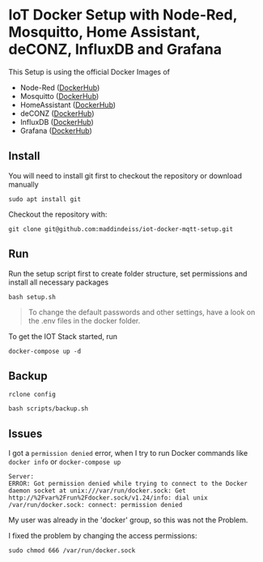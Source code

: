 # IoT Docker Setup with Node-Red, Mosquitto, Home Assistant, deCONZ, InfluxDB and Grafana

This Setup is using the official Docker Images of
* Node-Red ([DockerHub](https://hub.docker.com/r/nodered/node-red/))
* Mosquitto ([DockerHub](https://hub.docker.com/_/eclipse-mosquitto/))
* HomeAssistant ([DockerHub](https://hub.docker.com/r/homeassistant/home-assistant/))
* deCONZ ([DockerHub](https://hub.docker.com/r/marthoc/deconz/))
* InfluxDB ([DockerHub](https://hub.docker.com/_/influxdb))
* Grafana ([DockerHub](https://hub.docker.com/r/grafana/grafana/))

## Install

You will need to install git first to checkout the repository or download manually

```
sudo apt install git
```

Checkout the repository with:

```
git clone git@github.com:maddindeiss/iot-docker-mqtt-setup.git 
```


## Run


Run the setup script first to create folder structure, set permissions and install all necessary packages

```
bash setup.sh
```

> To change the default passwords and other settings, have a look on the .env files in the docker folder.

To get the IOT Stack started, run 

```
docker-compose up -d
```

## Backup

```
rclone config
```

```
bash scripts/backup.sh
```


## Issues

I got a ```permission denied``` error, when I try to run Docker commands like ```docker info``` or ```docker-compose up```
```
Server:
ERROR: Got permission denied while trying to connect to the Docker daemon socket at unix:///var/run/docker.sock: Get http://%2Fvar%2Frun%2Fdocker.sock/v1.24/info: dial unix /var/run/docker.sock: connect: permission denied
```

My user was already in the 'docker' group, so this was not the Problem.

I fixed the problem by changing the access permissions:
```
sudo chmod 666 /var/run/docker.sock
```